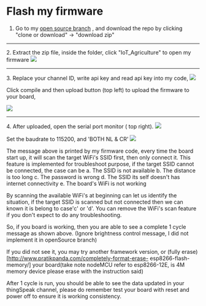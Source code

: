 <h1>Flash my firmware</h1>

1. Go to my [open source branch](https://github.com/Raydivine/IoT-of-Modern-Agriculture/tree/openSource) , and download the repo by clicking "clone or download" -> "download zip"
<hr/>
2. Extract the zip file, inside the folder, click "IoT_Agriculture" to open my firmware

   <img src="https://github.com/Raydivine/IoT-of-Modern-Agriculture/blob/master/Doc/Image/Arduino/project%20file.PNG" />
<hr/>
3. Replace your channel ID, write api key and read api key into my code, 
   
   <img src="https://github.com/Raydivine/IoT-of-Modern-Agriculture/blob/master/Doc/Image/Arduino/Replace%20id%20and%20key.PNG"/>
   
   Click compile and then upload button (top left) to upload the firmware to your board,
  
   <img src="https://github.com/Raydivine/IoT-of-Modern-Agriculture/blob/master/Doc/Image/Arduino/compile%20and%20upload.PNG" />
<hr/>
4. After uploaded, open the serial port monitor ( top right).
   <img src="https://github.com/Raydivine/IoT-of-Modern-Agriculture/blob/master/Doc/Image/Arduino/serial%20monitor.PNG"/>
   
   Set the baudrate to 115200, and 'BOTH NL & CR' 
   <img src="https://github.com/Raydivine/IoT-of-Modern-Agriculture/blob/master/Doc/Image/Arduino/Print%20out%20message.PNG"/>
   
   The message above is printed by my firmware code, every time the board start up, it will scan the target WiFi's SSID first, then only    connect it. This feature is implemented for troubleshoot purpose, if the target SSID cannot be connected, the case can be
   a. The SSID is not available
   b. The distance is too long
   c. The password is wrong
   d. The SSID its self doesn't has internet connectivity
   e. The board's WiFi is not working
   
   By scanning the available WiFi's at beginning can let us identify the situation, if the target SSID is scanned but not connected then    we can known it is belong to case'c' or 'd'. You can remove the WiFi's scan feature if you don't expect to do any troubleshooting.
   
   So, if you board is working, then you are able to see a complete 1 cycle message as shown above. 
   (Ignore brightness control message, I did not implement it in openSource branch)
   
   If you did not see it, you may try another framework version, or (fully erase)[http://www.pratikpanda.com/completely-format-erase-      esp8266-flash-memory/] your board(take note nodeMCU refer to esp8266-12E, is 4M memory device please erase with the instruction said)
   
   After 1 cycle is run, you should be able to see the data updated in your thingSpeak channel, please do remember test your board with    reset and power off to ensure it is working consistency.
